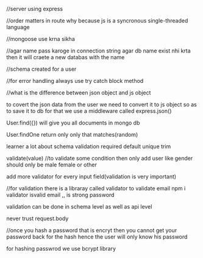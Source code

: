 //server using express

//order matters in route why because js is a syncronous single-threaded language

//mongoose use krna sikha 

//agar name pass karoge in connection string agar db name exist nhi krta then it will craete a new databas with the name

//schema created for a user

//for error handling always use try catch block method

//what is the difference between json object and js object

to covert the json data from the user we need to convert it to js object so as to save it to db for that we use a middleware
called express.json()

User.find({}) will give you all documents in mongo db

User.findOne return only only that matches(random)


learner a lot about schema validation required default unique trim

validate(value) //to validate some condition then only add user like gender should only be male female or other

add more validator for every input field(validation is very important)

//for validation there is a libraray called validator to validate email npm i validator
 isvalid email ,, is strong password


validation can be done in schema level as well as api level

never trust request.body

//once you hash a password that is encryt then you cannot get your password back for the hash 
hence the user will only know his password

for hashing passwrod we use bcrypt library





